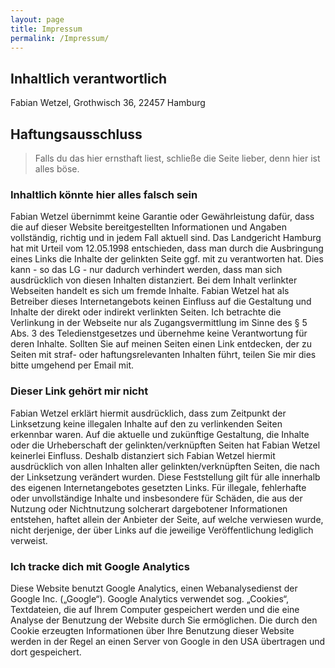 ```yaml
---
layout: page
title: Impressum
permalink: /Impressum/
---
```


## Inhaltlich verantwortlich

Fabian Wetzel, Grothwisch 36, 22457 Hamburg


## Haftungsausschluss

> Falls du das hier ernsthaft liest, schließe die Seite lieber, denn hier ist alles böse.

### Inhaltlich könnte hier alles falsch sein

Fabian Wetzel übernimmt keine Garantie oder Gewährleistung dafür, dass die auf dieser Website bereitgestellten Informationen und Angaben vollständig, richtig und in jedem Fall aktuell sind. Das Landgericht Hamburg hat mit Urteil vom 12.05.1998 entschieden, dass man durch die Ausbringung eines Links die Inhalte der gelinkten Seite ggf. mit zu verantworten hat. Dies kann - so das LG - nur dadurch verhindert werden, dass man sich ausdrücklich von diesen Inhalten distanziert. Bei dem Inhalt verlinkter Webseiten handelt es sich um fremde Inhalte. Fabian Wetzel hat als Betreiber dieses Internetangebots keinen Einfluss auf die Gestaltung und Inhalte der direkt oder indirekt verlinkten Seiten. Ich betrachte die Verlinkung in der Webseite nur als Zugangsvermittlung im Sinne des § 5 Abs. 3 des Teledienstgesetzes und übernehme keine Verantwortung für deren Inhalte. Sollten Sie auf meinen Seiten einen Link entdecken, der zu Seiten mit straf- oder haftungsrelevanten Inhalten führt, teilen Sie mir dies bitte umgehend per Email mit.

### Dieser Link gehört mir nicht

Fabian Wetzel erklärt hiermit ausdrücklich, dass zum Zeitpunkt der Linksetzung keine illegalen Inhalte auf den zu verlinkenden Seiten erkennbar waren. Auf die aktuelle und zukünftige Gestaltung, die Inhalte oder die Urheberschaft der gelinkten/verknüpften Seiten hat Fabian Wetzel keinerlei Einfluss. Deshalb distanziert sich Fabian Wetzel hiermit ausdrücklich von allen Inhalten aller gelinkten/verknüpften Seiten, die nach der Linksetzung verändert wurden. Diese Feststellung gilt für alle innerhalb des eigenen Internetangebotes gesetzten Links. Für illegale, fehlerhafte oder unvollständige Inhalte und insbesondere für Schäden, die aus der Nutzung oder Nichtnutzung solcherart dargebotener Informationen entstehen, haftet allein der Anbieter der Seite, auf welche verwiesen wurde, nicht derjenige, der über Links auf die jeweilige Veröffentlichung lediglich verweist.

### Ich tracke dich mit Google Analytics

Diese Website benutzt Google Analytics, einen Webanalysedienst der Google Inc. („Google“). Google Analytics verwendet sog. „Cookies“, Textdateien, die auf Ihrem Computer gespeichert werden und die eine Analyse der Benutzung der Website durch Sie ermöglichen. Die durch den Cookie erzeugten Informationen über Ihre Benutzung dieser Website werden in der Regel an einen Server von Google in den USA übertragen und dort gespeichert. 